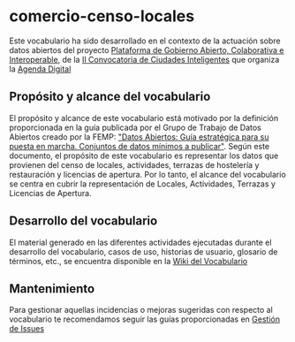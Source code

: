 # comercio-censo-locales
Este vocabulario ha sido desarrollado en el contexto de la actuación sobre datos abiertos del proyecto [Plataforma de Gobierno Abierto, Colaborativa e Interoperable](http://www.red.es/redes/es/que-hacemos/ciudades-inteligentes/proyectos-en-ciudades), de la [II Convocatoria de Ciudades Inteligentes](https://perfilcontratante.red.es/perfilcontratante/busqueda/DetalleLicitacionesDefault.action?idLicitacion=6707&visualizar=0) que organiza la [Agenda Digital](http://www.agendadigital.gob.es/Paginas/index.aspx)

## Propósito y alcance del vocabulario
El propósito y alcance de este vocabulario está motivado por la definición proporcionada en la guía publicada por el Grupo de Trabajo de Datos Abiertos creado por la FEMP: ["Datos Abiertos: Guía estratégica para su puesta en marcha. Conjuntos de datos mínimos a publicar"](http://femp.femp.es/files/3580-1617-fichero/Gu%C3%ADa%20Datos%20Abiertos.pdf). Según este documento, el propósito de este vocabulario es representar los datos que provienen del censo de locales, actividades, terrazas de hostelería y restauración y licencias de apertura. Por lo tanto, el alcance del vocabulario se centra en cubrir la representación de Locales, Actividades, Terrazas y Licencias de Apertura.

## Desarrollo del vocabulario
El material generado en las diferentes actividades ejecutadas durante el desarrollo del vocabulario, casos de uso, historias de usuario, glosario de términos, etc., se encuentra disponible en la [Wiki del Vocabulario](https://github.com/CiudadesAbiertas/vocab-comercio-censo-locales/wiki)

## Mantenimiento
Para gestionar aquellas incidencias o mejoras sugeridas con respecto al vocabulario te recomendamos seguir las guías proporcionadas en [Gestión de Issues](https://github.com/CiudadesAbiertas/vocab-comercio-censo-locales/wiki/Gesti%C3%B3n-de-issues)

